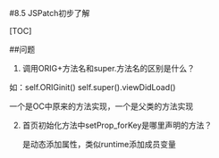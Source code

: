 #8.5 JSPatch初步了解

[TOC]

##问题

1. 调用ORIG+方法名和super.方法名的区别是什么？

如：self.ORIGinit()  self.super().viewDidLoad()

一个是OC中原来的方法实现，一个是父类的方法实现


2. 首页初始化方法中setProp_forKey是哪里声明的方法？
	
	是动态添加属性，类似runtime添加成员变量
	



